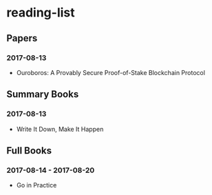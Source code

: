 # reading-list

## Papers
### 2017-08-13
* Ouroboros: A Provably Secure Proof-of-Stake Blockchain Protocol

## Summary Books
### 2017-08-13
* Write It Down, Make It Happen

## Full Books
### 2017-08-14 - 2017-08-20
* Go in Practice
